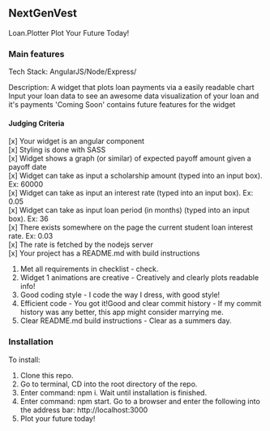 ## NextGenVest
Loan.Plotter
Plot Your Future Today!

### Main features

Tech Stack: AngularJS/Node/Express/

Description: A widget that plots loan payments via a easily readable chart
Input your loan data to see an awesome data visualization of your loan and it's payments 
'Coming Soon' contains future features for the widget

#### Judging Criteria
[x] Your widget is an angular component  
[x] Styling is done with SASS  
[x] Widget shows a graph (or similar) of expected payoff amount given a payoff date   
[x] Widget can take as input a scholarship amount (typed into an input box). Ex: 60000  
[x] Widget can take as input an interest rate (typed into an input box). Ex: 0.05  
[x] Widget can take as input loan period (in months) (typed into an input box). Ex: 36  
[x] There exists somewhere on the page the current student loan interest rate. Ex: 0.03  
[x] The rate is fetched by the nodejs server  
[x] Your project has a README.md with build instructions  

1. Met all requirements in checklist - check.
2. Widget 1 animations are creative - Creatively and clearly plots readable info!
3. Good coding style - I code the way I dress, with good style! 
4. Efficient code - You got it!Good and clear commit history - If my commit history was any better, this app might consider marrying me. 
5. Clear README.md build instructions - Clear as a summers day.

### Installation

To install: 
1. Clone this repo.
2. Go to terminal, CD into the root directory of the repo. 
3. Enter command: npm i. Wait until installation is finished. 
4. Enter command: npm start.  Go to a browser and enter the following into the address bar: http://localhost:3000 
5. Plot your future today!

